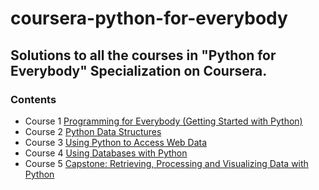 # coursera-python-for-everybody
## Solutions to all the courses in "Python for Everybody" Specialization on Coursera.

### Contents
- Course 1 [Programming for Everybody (Getting Started with Python)](https://github.com/nitishmalpotra/coursera-python-for-everybody/tree/master/Course1-Programming_for_Everybody_(Getting_Started_with_Python))
- Course 2 [Python Data Structures](https://github.com/nitishmalpotra/coursera-python-for-everybody/tree/master/Course2-Python_Data_Structures)
- Course 3 [Using Python to Access Web Data](https://github.com/nitishmalpotra/coursera-python-for-everybody/tree/master/Course3-Using_Python_to_Access_Web_Data)
- Course 4 [Using Databases with Python](https://github.com/nitishmalpotra/coursera-python-for-everybody/tree/master/Course4-Using_Databases_with_Python)
- Course 5 [Capstone: Retrieving, Processing and Visualizing Data with Python](https://github.com/nitishmalpotra/coursera-python-for-everybody/tree/master/Course5-Capstone-Retrieving_Processing_and_Visualizing_Data_with_Python)
